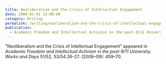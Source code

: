 ```yaml
---
title: Neoliberalism and the Crisis of Intellectual Engagement
date: 2008-01-01 12:00:00
category: Writing
permalink: /writing/neoliberalism-and-the-crisis-of-intellectual-engagement/
publication:
  - Academic Freedom and Intellectual Activism in the post-9/11 University
---
```

"Neoliberalism and the Crisis of Intellectual Engagement” appeared in <em>Academic Freedom and Intellectual Activism in the post-9/11 University</em>. <em>Works and Days</em> 51/52, 53/54.26–27. (2008–09): 459–70.
